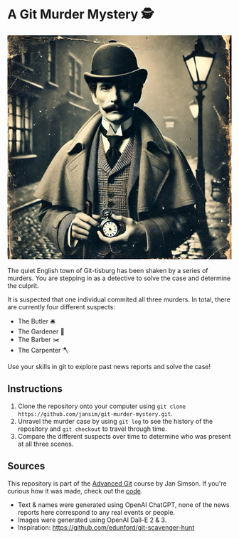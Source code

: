 # A Git Murder Mystery 🕵️

![An image of an old English detective](./detective.jpg)

The quiet English town of Git-tisburg has been shaken by a series of murders. You are stepping in as a detective to solve the case and determine the culprit.

It is suspected that one individual commited all three murders. In total, there are currently four different suspects:

- The Butler 🛎️
- The Gardener 🌳
- The Barber ✂️
- The Carpenter 🪓

Use your skills in git to explore past news reports and solve the case!

## Instructions

1. Clone the repository onto your computer using `git clone https://github.com/jansim/git-murder-mystery.git`.
2. Unravel the murder case by using `git log` to see the history of the repository and `git checkout` to travel through time.
3. Compare the different suspects over time to determine who was present at all three scenes.

## Sources

This repository is part of the [Advanced Git](https://github.com/jansim/advanced-git) course by Jan Simson. If you're curious how it was made, check out the [code](https://github.com/jansim/advanced-git/blob/main/setup/murder-mystery/setup-murder-mystery.sh).

- Text & names were generated using OpenAI ChatGPT, none of the news reports here correspond to any real events or people.
- Images were generated using OpenAI Dall-E 2 & 3.
- Inspiration: https://github.com/edunford/git-scavenger-hunt
